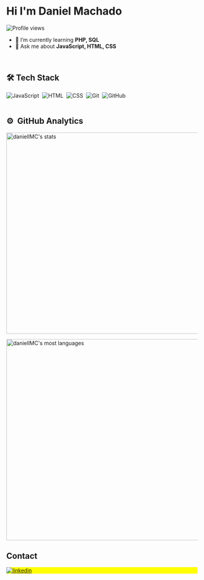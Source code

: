 <h1 align="left">Hi I'm Daniel Machado</h1>
<p align="left">
  <img
    src="https://komarev.com/ghpvc/?username=daniellMC&color=red"
    alt="Profile views"
  />
</p>

- 🌱 I’m currently learning **PHP, SQL**
- 💬 Ask me about **JavaScript, HTML, CSS**
<br />

## 🛠 Tech Stack

![JavaScript](https://img.shields.io/badge/-JavaScript-05122A?style=flat&logo=javascript)&nbsp;
![HTML](https://img.shields.io/badge/-HTML-05122A?style=flat&logo=HTML5)&nbsp;
![CSS](https://img.shields.io/badge/-CSS-05122A?style=flat&logo=CSS3&logoColor=1572B6)&nbsp;
![Git](https://img.shields.io/badge/-Git-05122A?style=flat&logo=git)&nbsp;
![GitHub](https://img.shields.io/badge/-GitHub-05122A?style=flat&logo=github)&nbsp;
<br /><br />
## ⚙️ &nbsp;GitHub Analytics
<p align="left">
  <img
    width="530em"
    src="https://github-readme-stats.vercel.app/api?username=daniellMC&show_icons=true&theme=vision-friendly-dark"
    alt="daniellMC's stats"
  />
  
  <img
    width="530em"
    src="https://github-readme-stats.vercel.app/api/top-langs/?username=daniellMC&layout=compact&theme=vision-friendly-dark"
    alt="daniellMC's most languages" />
</p> 

## Contact
<p align="left" style="background: yellow;">
  <a 
    href="https://linkedin.com/in/daniel-machado-cs" 
    target="_blank"
  >
    <img
      align="center"
      src="https://img.shields.io/badge/-DanielMC-05122A?style=flat&logo=linkedin"
      alt="linkedin"
    />
  </a>
</p>



